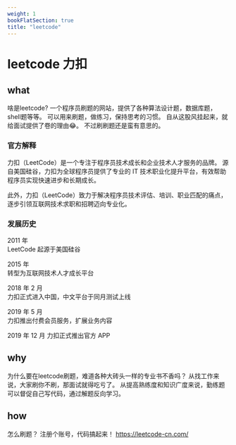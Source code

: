 ```yaml
---
weight: 1
bookFlatSection: true
title: "leetcode"
---
```


# leetcode 力扣

## what
啥是leetcode?
一个程序员刷题的网站，提供了各种算法设计题，数据库题，shell题等等。
可以用来刷题，做练习，保持思考的习惯。
自从这股风挂起来，就给面试提供了卷的理由😂。
不过刷刷题还是蛮有意思的。

### 官方解释

力扣（LeetCode）是一个专注于程序员技术成长和企业技术人才服务的品牌。
源自美国硅谷，力扣为全球程序员提供了专业的 IT 技术职业化提升平台，有效帮助程序员实现快速进步和长期成长。

此外，力扣（LeetCode）致力于解决程序员技术评估、培训、职业匹配的痛点，逐步引领互联网技术求职和招聘迈向专业化。

### 发展历史
2011 年	
LeetCode 起源于美国硅谷

2015 年	
转型为互联网技术人才成长平台

2018 年 2 月	
力扣正式进入中国，中文平台于同月测试上线

2019 年 5 月	
力扣推出付费会员服务，扩展业务内容

2019 年 12 月	
力扣正式推出官方 APP


## why
为什么要在leetcode刷题，难道各种大砖头一样的专业书不香吗？
从找工作来说，大家刷你不刷，那面试就得吃亏了。
从提高熟练度和知识广度来说，勤练题可以督促自己写代码，通过解题反向学习。

## how
怎么刷题？
注册个账号，代码搞起来！
https://leetcode-cn.com/
